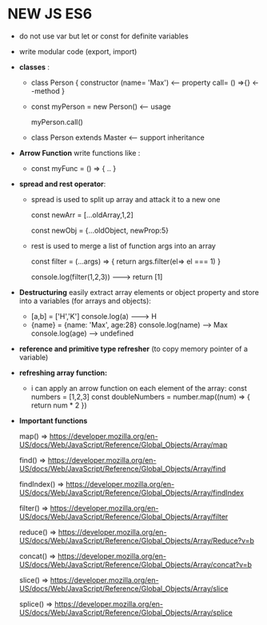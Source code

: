 # __NEW JS ES6__

* do not use var but let or const for definite variables

* write modular code (export, import)

* __classes__ :
  * class Person {
    constructor (name= 'Max')    <-- property
    call= () =>{}  <--method
  }
  * const myPerson = new Person() <-- usage

    myPerson.call()

  * class Person extends Master <-- support inheritance

* __Arrow Function__ write functions like :
   * const myFunc = () => {
     ..
   }
* __spread and rest operator__:
  * spread is used to split up array and attack it to a new one

    const newArr = [...oldArray,1,2]

    const newObj = {...oldObject, newProp:5}
  * rest is used to merge a list of function args into an array

    const filter = (...args) => {
      return args.filter(el=> el === 1)
    }

    console.log(filter(1,2,3)) ---> return [1]

* __Destructuring__ easily extract array elements or object property and store into a variables (for arrays and objects):
  * [a,b] = ['H','K']
    console.log(a) ---> H
  * {name} = {name: 'Max', age:28}
    console.log(name) --> Max
    console.log(age)  --> undefined

* __reference and primitive type refresher__ (to copy memory pointer of a variable)

* __refreshing array function:__
  * i can apply an arrow function on each element of the array:
  const numbers = [1,2,3]
  const doubleNumbers = number.map((num) => {
    return num * 2
    })

* __Important functions__

    map()  => https://developer.mozilla.org/en-US/docs/Web/JavaScript/Reference/Global_Objects/Array/map

    find()  => https://developer.mozilla.org/en-US/docs/Web/JavaScript/Reference/Global_Objects/Array/find

    findIndex()  => https://developer.mozilla.org/en-US/docs/Web/JavaScript/Reference/Global_Objects/Array/findIndex

    filter()  => https://developer.mozilla.org/en-US/docs/Web/JavaScript/Reference/Global_Objects/Array/filter

    reduce()  => https://developer.mozilla.org/en-US/docs/Web/JavaScript/Reference/Global_Objects/Array/Reduce?v=b

    concat()  => https://developer.mozilla.org/en-US/docs/Web/JavaScript/Reference/Global_Objects/Array/concat?v=b

    slice()  => https://developer.mozilla.org/en-US/docs/Web/JavaScript/Reference/Global_Objects/Array/slice

    splice()  => https://developer.mozilla.org/en-US/docs/Web/JavaScript/Reference/Global_Objects/Array/splice
